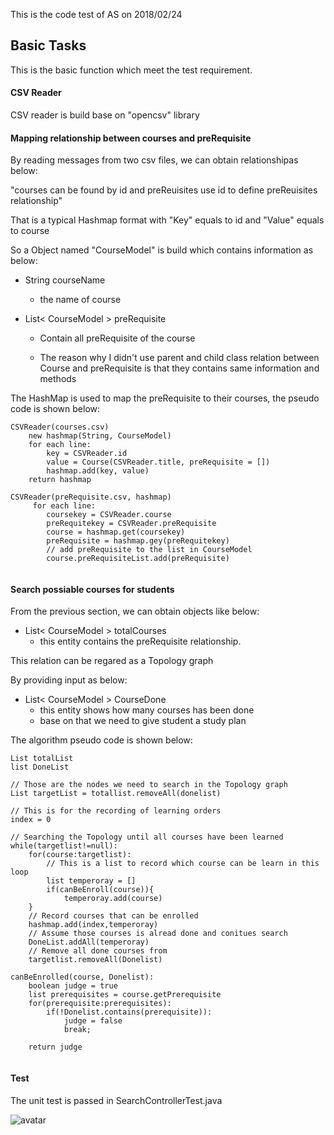 This is the code test of AS on 2018/02/24
## Basic Tasks
This is the basic function which meet the test requirement.

#### CSV Reader
CSV reader is build base on "opencsv" library

#### Mapping relationship between courses and preRequisite

By reading messages from two csv files, we can obtain relationshipas below:

"courses can be found by id and preReuisites use id to define preReuisites relationship"

That is a typical Hashmap format with "Key" equals to id and "Value" equals to course

So a Object named "CourseModel" is build which contains information as below:

 - String courseName
 
    - the name of course
 - List< CourseModel > preRequisite
 
    - Contain all preRequisite of the course
    
    - The reason why I didn't use parent and child class relation between Course and preRequisite is that they contains same information and methods
 
The HashMap is used to map the preRequisite to their courses, the pseudo code is shown below:

```pseudo
CSVReader(courses.csv)
    new hashmap(String, CourseModel)
    for each line:
        key = CSVReader.id
        value = Course(CSVReader.title, preRequisite = [])
        hashmap.add(key, value)
    return hashmap
    
CSVReader(preRequisite.csv, hashmap)
     for each line:
        coursekey = CSVReader.course
        preRequitekey = CSVReader.preRequisite
        course = hashmap.get(coursekey)
        preRequisite = hashmap.gey(preRequitekey)
        // add preRequisite to the list in CourseModel
        course.preRequisiteList.add(preRequisite)
        
```

#### Search possiable courses for students

From the previous section, we can obtain objects like below:
- List< CourseModel > totalCourses
    - this entity contains the preRequisite relationship.

This relation can be regared as a Topology graph

By providing input as below:

- List< CourseModel > CourseDone
    - this entity shows how many courses has been done
    - base on that we need to give student a study plan
    
    
The algorithm pseudo code is shown below:

```pseudo
List totalList
list DoneList

// Those are the nodes we need to search in the Topology graph
List targetList = totallist.removeAll(donelist)

// This is for the recording of learning orders
index = 0

// Searching the Topology until all courses have been learned
while(targetlist!=null):
    for(course:targetlist):
        // This is a list to record which course can be learn in this loop
        list temperoray = []
        if(canBeEnroll(course)){
			temperoray.add(course)
	}
    // Record courses that can be enrolled
    hashmap.add(index,temperoray)
    // Assume those courses is alread done and conitues search
    DoneList.addAll(temperoray)
    // Remove all done courses from  
    targetlist.removeAll(Donelist)

canBeEnrolled(course, Donelist):
    boolean judge = true
    list prerequisites = course.getPrerequisite
    for(prerequisite:prerequisites):
        if(!Donelist.contains(prerequisite)):
            judge = false
            break;
            
    return judge
    

```
#### Test

The unit test is passed in SearchControllerTest.java

![avatar](/Users/yinongxia/Documents/AlexSolution_CodeTest/AlexSolution/src/main/resources/static/SearchUnitTestResult.jpg)

     
        
    



 
